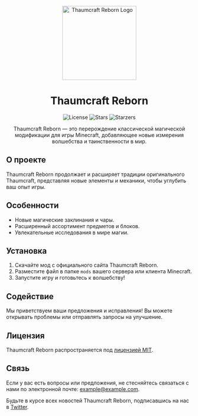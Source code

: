 <p align="center">
  <img src="https://example.com/thaumcraft_reborn_logo.png" alt="Thaumcraft Reborn Logo" width="200">
</p>

<h1 align="center">Thaumcraft Reborn</h1>

<p align="center">
  <img src="https://img.shields.io/github/license/Erfram/Thaumcraft-Reborn.svg" alt="License">
  <img src="https://img.shields.io/github/stars/Erfram/Thaumcraft-Reborn.svg" alt="Stars">
  <img src="https://img.shields.io/github/stargazers/Erfram/Thaumcraft-Reborn.svg" alt="Starzers">
</p>

<p align="center">Thaumcraft Reborn — это перерождение классической магической модификации для игры Minecraft, добавляющее новые измерения волшебства и таинственности в мир.</p>

## О проекте

Thaumcraft Reborn продолжает и расширяет традиции оригинального Thaumcraft, представляя новые элементы и механики, чтобы углубить ваш опыт игры.

## Особенности

- Новые магические заклинания и чары.
- Расширенный ассортимент предметов и блоков.
- Увлекательные исследования в мире магии.

## Установка

1. Скачайте мод с официального сайта Thaumcraft Reborn.
2. Разместите файл в папке `mods` вашего сервера или клиента Minecraft.
3. Запустите игру и готовьтесь к волшебству!

## Содействие

Мы приветствуем ваши предложения и исправления! Вы можете открывать проблемы или отправлять запросы на улучшение.

## Лицензия

Thaumcraft Reborn распространяется под [лицензией MIT](LICENSE).

## Связь

Если у вас есть вопросы или предложения, не стесняйтесь связаться с нами по электронной почте: example@example.com.

Будьте в курсе всех новостей Thaumcraft Reborn, подписавшись на нас в [Twitter](https://twitter.com/thaumcraft_reborn).
</p>

